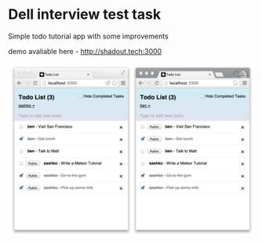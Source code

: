 # Dell interview test task

Simple todo tutorial app with some improvements

demo avaliable here - http://shadout.tech:3000

![screenshot](screenshot.png)

